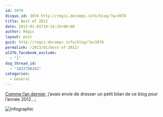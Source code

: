 ```yaml
---
id: 3078
disqus_id: 3078 http://regis.decamps.info/blog/?p=3078
title: Best of 2012
date: 2013-01-01T19:14:33+00:00
author: Régis
layout: post
guid: http://regis.decamps.info/blog/?p=3078
permalink: /2013/01/best-of-2012/
al2fb_facebook_exclude:
  - "1"
dsq_thread_id:
  - "1033798342"
categories:
  - Général
---
```

[Comme l’an dernier](http://regis.decamps.info/blog/2011/12/les-articles-de-2011/ "Les articles de 2011"), j’avais envie de dresser un petit bilan de ce blog pour l’année 2012…;

<img src="/blog/wp-content/uploads/2013/01/rien_specia_2012-455x1024.png" alt="infographic" width="455" height="1024" class="alignnone size-large wp-image-3079" srcset="/blog/wp-content/uploads/2013/01/rien_specia_2012-455x1024.png 455w, /blog/wp-content/uploads/2013/01/rien_specia_2012-155x350.png 155w, /blog/wp-content/uploads/2013/01/rien_specia_2012-133x300.png 133w, /blog/wp-content/uploads/2013/01/rien_specia_2012.png 600w" sizes="(max-width: 455px) 100vw, 455px" />
